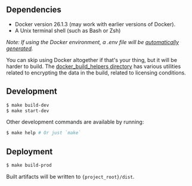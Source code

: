 ## Dependencies

  - Docker version 26.1.3 (may work with earlier versions of Docker).
  - A Unix terminal shell (such as Bash or Zsh)

_Note: If using the Docker environment, a .env file will be [automatically generated](docker_build_helpers/generate_env.sh)._

You can skip using Docker altogether if that's your thing, but it will be harder to build. The [docker_build_helpers directory](docker_build_helpers) has various utilities related to encrypting the data in the build, related to licensing conditions.

## Development

```bash
$ make build-dev
$ make start-dev
```

Other development commands are available by running:

```bash
$ make help # Or just `make`
```

## Deployment

```bash
$ make build-prod
```

Built artifacts will be written to `{project_root}/dist`.
